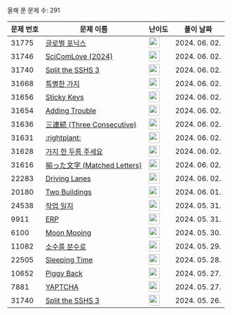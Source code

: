 올해 푼 문제 수: 291

| 문제 번호 | 문제 이름 | 난이도 | 풀이 날짜 |
| --- | --- | --- | --- |
| 31775 | [글로벌 포닉스](https://www.acmicpc.net/problem/31775) | <img height="25px" width="25px=" src="https://static.solved.ac/tier_small/2.svg"/> | 2024. 06. 02.  |
| 31746 | [SciComLove (2024)](https://www.acmicpc.net/problem/31746) | <img height="25px" width="25px=" src="https://static.solved.ac/tier_small/2.svg"/> | 2024. 06. 02.  |
| 31740 | [Split the SSHS 3](https://www.acmicpc.net/problem/31740) | <img height="25px" width="25px=" src="https://static.solved.ac/tier_small/12.svg"/> | 2024. 06. 02.  |
| 31668 | [특별한 가지](https://www.acmicpc.net/problem/31668) | <img height="25px" width="25px=" src="https://static.solved.ac/tier_small/2.svg"/> | 2024. 06. 02.  |
| 31656 | [Sticky Keys](https://www.acmicpc.net/problem/31656) | <img height="25px" width="25px=" src="https://static.solved.ac/tier_small/2.svg"/> | 2024. 06. 02.  |
| 31654 | [Adding Trouble](https://www.acmicpc.net/problem/31654) | <img height="25px" width="25px=" src="https://static.solved.ac/tier_small/1.svg"/> | 2024. 06. 02.  |
| 31636 | [三連続 (Three Consecutive)](https://www.acmicpc.net/problem/31636) | <img height="25px" width="25px=" src="https://static.solved.ac/tier_small/2.svg"/> | 2024. 06. 02.  |
| 31631 | [:rightplant:](https://www.acmicpc.net/problem/31631) | <img height="25px" width="25px=" src="https://static.solved.ac/tier_small/13.svg"/> | 2024. 06. 02.  |
| 31628 | [가지 한 두름 주세요](https://www.acmicpc.net/problem/31628) | <img height="25px" width="25px=" src="https://static.solved.ac/tier_small/3.svg"/> | 2024. 06. 02.  |
| 31616 | [揃った文字 (Matched Letters)](https://www.acmicpc.net/problem/31616) | <img height="25px" width="25px=" src="https://static.solved.ac/tier_small/2.svg"/> | 2024. 06. 02.  |
| 22283 | [Driving Lanes](https://www.acmicpc.net/problem/22283) | <img height="25px" width="25px=" src="https://static.solved.ac/tier_small/12.svg"/> | 2024. 06. 02.  |
| 20180 | [Two Buildings](https://www.acmicpc.net/problem/20180) | <img height="25px" width="25px=" src="https://static.solved.ac/tier_small/22.svg"/> | 2024. 06. 01.  |
| 24538 | [작업 일지](https://www.acmicpc.net/problem/24538) | <img height="25px" width="25px=" src="https://static.solved.ac/tier_small/13.svg"/> | 2024. 05. 31.  |
| 9911 | [ERP](https://www.acmicpc.net/problem/9911) | <img height="25px" width="25px=" src="https://static.solved.ac/tier_small/14.svg"/> | 2024. 05. 31.  |
| 6100 | [Moon Mooing](https://www.acmicpc.net/problem/6100) | <img height="25px" width="25px=" src="https://static.solved.ac/tier_small/14.svg"/> | 2024. 05. 30.  |
| 11082 | [소수를 분수로](https://www.acmicpc.net/problem/11082) | <img height="25px" width="25px=" src="https://static.solved.ac/tier_small/11.svg"/> | 2024. 05. 29.  |
| 22505 | [Sleeping Time](https://www.acmicpc.net/problem/22505) | <img height="25px" width="25px=" src="https://static.solved.ac/tier_small/13.svg"/> | 2024. 05. 28.  |
| 10652 | [Piggy Back](https://www.acmicpc.net/problem/10652) | <img height="25px" width="25px=" src="https://static.solved.ac/tier_small/13.svg"/> | 2024. 05. 27.  |
| 7881 | [YAPTCHA](https://www.acmicpc.net/problem/7881) | <img height="25px" width="25px=" src="https://static.solved.ac/tier_small/13.svg"/> | 2024. 05. 27.  |
| 31740 | [Split the SSHS 3](https://www.acmicpc.net/problem/31740) | <img height="25px" width="25px=" src="https://static.solved.ac/tier_small/12.svg"/> | 2024. 05. 26.  |
